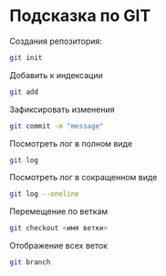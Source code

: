 # Подсказка по GIT

Создания репозитория:
```sh
git init
```
Добавить к индексации
```sh
git add
```
Зафиксировать изменения
```sh
git commit -m "message"
```
Посмотреть лог в полном виде
```sh
git log
```
Посмотреть лог в сокращенном виде
```sh
git log --oneline
```
Перемещение по веткам
```sh
git checkout <имя ветки>
```

Отображение всех веток
```sh
git branch
```